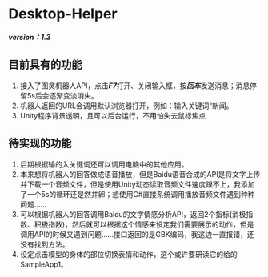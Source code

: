 # Desktop-Helper

***version：1.3***

## 目前具有的功能

1. 接入了图灵机器人API，点击***F7***打开、关闭输入框，按***回车***发送消息；消息停留5s后会逐渐变淡消失。
2. 机器人返回的URL会调用默认浏览器打开，例如：输入关键词“新闻。
3. Unity程序背景透明，且可以后台运行，不用怕失去鼠标焦点

## 待实现的功能

1. 后期根据输的入关键词还可以调用电脑中的其他应用。
2. 本来想将机器人的回答做成语音播放，但是Baidu语音合成的API是将文字上传并下载一个音频文件，但是使用Unity动态读取音频文件速度跟不上，我添加了一个5s的循环还是然并卵；想使用C#直接系统调用播放音频文件遇到种种问题……
3. 可以根据机器人的回答调用Baidu的文字情感分析API，返回2个指标(消极指数、积极指数)，然后就可以根据这个情感来设定我们需要展示的动作，但是调用API的时候又遇到问题……接口返回的是GBK编码，我这边一直报错，还没有找到方法。
4. 设定点击模型的身体的部位切换表情和动作，这个或许要研读它的给的SampleApp1。
